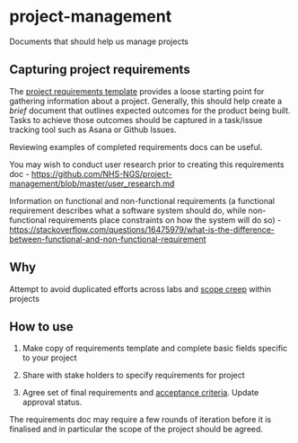 # project-management

Documents that should help us manage projects

## Capturing project requirements

The [project requirements template](requirements-template.md) provides a loose starting point for gathering information about a project. Generally, this should help create a *brief* document that outlines expected outcomes for the product being built. Tasks to achieve those outcomes should be captured in a task/issue tracking tool such as Asana or Github Issues.

Reviewing examples of completed requirements docs can be useful.

You may wish to conduct user research prior to creating this requirements doc - https://github.com/NHS-NGS/project-management/blob/master/user_research.md

Information on functional and non-functional requirements (a functional requirement describes what a software system should do, while non-functional requirements place constraints on how the system will do so) - https://stackoverflow.com/questions/16475979/what-is-the-difference-between-functional-and-non-functional-requirement

## Why

Attempt to avoid duplicated efforts across labs and [scope creep](https://en.wikipedia.org/wiki/Scope_creep) within projects

## How to use

1. Make copy of requirements template and complete basic fields specific to your project

2. Share with stake holders to specify requirements for project

3. Agree set of final requirements and [acceptance criteria](http://nomad8.com/acceptance_criteria/). Update approval status. 

The requirements doc may require a few rounds of iteration before it is finalised and in particular the scope of the project should be agreed.
